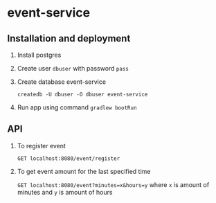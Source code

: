 # event-service
## Installation and deployment
1. Install postgres 
2. Create user `dbuser` with password `pass` 
3. Create database event-service

    `createdb -U dbuser -O dbuser event-service`
4. Run app using command `gradlew bootRun`

## API
1. To register event

    `GET localhost:8080/event/register`

2. To get event amount for the last specified time

    `GET localhost:8080/event?minutes=x&hours=y`
    where `x` is amount of minutes and `y` is amount of hours